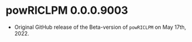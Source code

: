 # powRICLPM 0.0.0.9003

* Original GitHub release of the Beta-version of `powRICLPM` on May 17th, 2022.





